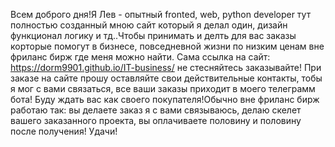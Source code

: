 Всем доброго дня!Я Лев - опытный fronted, web, python developer тут полностью созданный мною сайт который я делал один, дизайн функционал логику и тд..Чтобы принимать и делть для вас заказы корторые помогут в бизнесе, повседневной жизни по низким ценам вне фриланс бирж где меня можно найти.
Сама ссылка на сайт: https://dorm9901.github.io/IT-business/ не стесняйтесь заказывайте! При заказе на сайте прошу оставляйте свои действительные контакты, тобы я мог с вами связаться, все ваши заказы приходит в моего телеграмм бота!
Буду ждать вас как своего покупателя!Обычно вне фриланс бирж работаю так: вы делаете заказ я с вами связываюсь, делаю скелет вашего заказанного проекта, вы оплачиваете половину и половину после получения!
Удачи!
